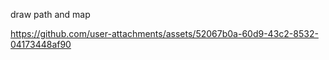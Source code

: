 draw path and map



https://github.com/user-attachments/assets/52067b0a-60d9-43c2-8532-04173448af90  


